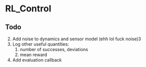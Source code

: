 # RL_Control

## Todo
2. Add noise to dynamics and sensor model (ehh lol fuck noise)3
3. Log other useful quantities:
    1. number of successes, deviations
    2. mean reward
4. Add evaluation callback
